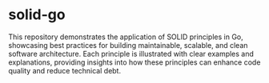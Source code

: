 # solid-go
This repository demonstrates the application of SOLID principles in Go, showcasing best practices for building maintainable, scalable, and clean software architecture. Each principle is illustrated with clear examples and explanations, providing insights into how these principles can enhance code quality and reduce technical debt.
